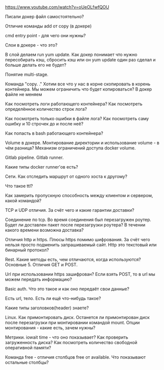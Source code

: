 https://www.youtube.com/watch?v=oUeOLfwfQOU

Писали докер файл самостоятельно?

Отличие команды add от copy (в докере)

cmd entry point - для чего они нужны?

Слои в докере - что это?

В слой делаем run yum update. Как докер понимает что нужно пересобирать кэш, сбросить кэш или он yum update один раз сделал и больше делать его не будет?

Понятие multi-stage.

Команда "copy. ." Хотим все что у нас в корне скопировать в корень контейнера. Мы можем ограничить что будет копироваться? В докер файле не меняем

Как посмотреть логи работающего контейнера? Как посмотреть определённое количество строк лога?

Как посмотреть только ошибки в файле лога? Как посмотреть саму ошибку и 10 строчек до и после неё?

Как попасть в bash работающего контейнера?

Volume в докере. Монтирование директории и использование volume - в чём разница?
Механизм ограничений доступа docker volume.

Gitlab pipeline. Gitlab runner.

Какие типы docker runner'ов есть?

Сети. Как отследить маршрут от одного хоста к другому?

Что такое ttl?

Как замерить пропускную способность между клиентом и сервером, какой командой?

TCP и UDP отличия. За счёт чего и какие гарантии доставки?

Соединение по tcp. Во время соединения был перезагружен роутер. Будет ли доставлен пакет после перезагрузки роутера? В течeнии какого времени возможна доставка?

Отличия http и https. Плюсы https помимо шифрования. За счёт чего нельзя просто подменить запрашиваемый сайт. Http это текстовый или бинарный протокол?

Rest. Какие методы есть, чем отличаются, когда используются? Основные 5. Отличия GET и POST.

Url при использовании https зашифрован? Если взять POST, то в url мы можем передать информацию?

Basic auth. Что это такое и как оно передаёт свои данные?

Есть url, тело. Есть ли ещё что-нибудь такое?

Какие типы заголовков(header) знаете?

Linux. Как примонтировать диск. Останется ли примонтирован диск после перезагрузки при монтировании командой mount. Опции монтирования - какие есть, зачем нужны?

Метрики. iowait time - что оно показывает? Как проверить загруженность диска? Как посмотреть количество свободной оперативной памяти?

Команда free - отличия столбцов free от available. Что показывают остальные столбцы?